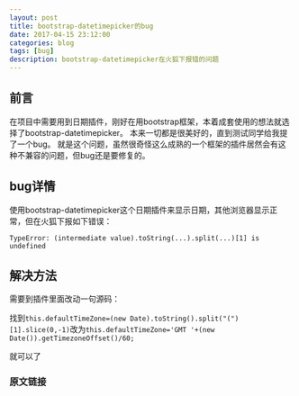```yaml
---
layout: post
title: bootstrap-datetimepicker的bug
date: 2017-04-15 23:12:00
categories: blog
tags: [bug]
description: bootstrap-datetimepicker在火狐下报错的问题
---
```


## 前言

在项目中需要用到日期插件，刚好在用bootstrap框架，本着成套使用的想法就选择了bootstrap-datetimepicker。
本来一切都是很美好的，直到测试同学给我提了一个bug。
就是这个问题，虽然很奇怪这么成熟的一个框架的插件居然会有这种不兼容的问题，但bug还是要修复的。

## bug详情

使用bootstrap-datetimepicker这个日期插件来显示日期，其他浏览器显示正常，但在火狐下报如下错误：

`TypeError: (intermediate value).toString(...).split(...)[1] is undefined`

## 解决方法

需要到插件里面改动一句源码：

找到`this.defaultTimeZone=(new Date).toString().split("(")[1].slice(0,-1)`改为`this.defaultTimeZone='GMT '+(new Date()).getTimezoneOffset()/60;`

就可以了

### 原文链接

[原文链接]: "http://www.cnblogs.com/lhyhappy65/p/5629630.html"
